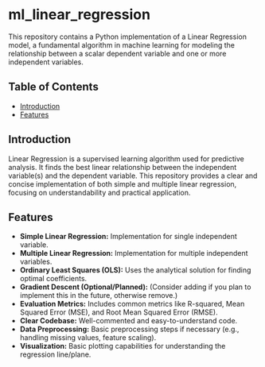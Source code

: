# ml_linear_regression
This repository contains a Python implementation of a Linear Regression model, a fundamental algorithm in machine learning for modeling the relationship between a scalar dependent variable and one or more independent variables.

## Table of Contents

- [Introduction](#introduction)
- [Features](#features)

## Introduction

Linear Regression is a supervised learning algorithm used for predictive analysis. It finds the best linear relationship between the independent variable(s) and the dependent variable. This repository provides a clear and concise implementation of both simple and multiple linear regression, focusing on understandability and practical application.

## Features

- **Simple Linear Regression:** Implementation for single independent variable.
- **Multiple Linear Regression:** Implementation for multiple independent variables.
- **Ordinary Least Squares (OLS):** Uses the analytical solution for finding optimal coefficients.
- **Gradient Descent (Optional/Planned):** (Consider adding if you plan to implement this in the future, otherwise remove.)
- **Evaluation Metrics:** Includes common metrics like R-squared, Mean Squared Error (MSE), and Root Mean Squared Error (RMSE).
- **Clear Codebase:** Well-commented and easy-to-understand code.
- **Data Preprocessing:** Basic preprocessing steps if necessary (e.g., handling missing values, feature scaling).
- **Visualization:** Basic plotting capabilities for understanding the regression line/plane.
